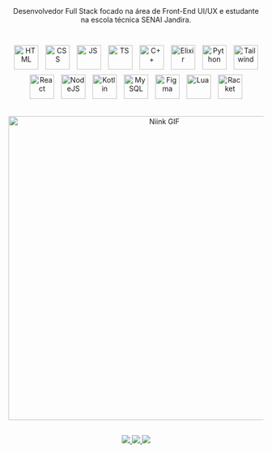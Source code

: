 

<div align="center" style="padding-bottom: 20px;">
  Desenvolvedor Full Stack focado na área de Front-End UI/UX e estudante na escola técnica SENAI Jandira.
</div>
<br>
<div align="center">
  <img src="https://skillicons.dev/icons?i=html" width="48px" alt="HTML" style="margin:5px"/>
  <img src="https://skillicons.dev/icons?i=css" width="48px" alt="CSS" style="margin:5px"/>
  <img src="https://skillicons.dev/icons?i=js" width="48px" alt="JS" style="margin:5px"/>
  <img src="https://skillicons.dev/icons?i=typescript" width="48px" alt="TS" style="margin:5px"/>
  <img src="https://skillicons.dev/icons?i=cpp" width="48px" alt="C++" style="margin:5px"/>
  <img src="https://skillicons.dev/icons?i=elixir" width="48px" alt="Elixir" style="margin:5px"/>
  <img src="https://skillicons.dev/icons?i=py" width="48px" alt="Python" style="margin:5px"/>
  <img src="https://skillicons.dev/icons?i=tailwindcss" width="48px" alt="Tailwind" style="margin:5px"/>
  <img src="https://skillicons.dev/icons?i=react" width="48px" alt="React" style="margin:5px"/>
  <img src="https://skillicons.dev/icons?i=nodejs" width="48px" alt="NodeJS" style="margin:5px"/>
  <img src="https://skillicons.dev/icons?i=kotlin" width="48px" alt="Kotlin" style="margin:5px"/>
  <img src="https://skillicons.dev/icons?i=mysql" width="48px" alt="MySQL" style="margin:5px"/>
  <img src="https://skillicons.dev/icons?i=figma" width="48px" alt="Figma" style="margin:5px"/>
  <img src="https://skillicons.dev/icons?i=lua" width="48px" alt="Lua" style="margin:5px"/>
  <img src="https://raw.githubusercontent.com/racket/icons/master/racket-logo.svg" alt="Racket" width="48px" style="margin:5px"/>
</div>


##

<div align="center">
  <img src="https://i.imgur.com/UX6DFYK.gif" width="600" alt="Niink GIF"/>
</div>


##

<div align="center">   
  <a href="https://instagram.com/nobre.rds" target="_blank">
    <img src="https://img.shields.io/badge/-Instagram-%23E4405F?style=for-the-badge&logo=instagram&logoColor=white" target="_blank">
  </a>
  <a href = "mailto:lucasfilbeto@gmail.com">
    <img src="https://img.shields.io/badge/-Gmail-%23333?style=for-the-badge&logo=gmail&logoColor=white" target="_blank">
  </a>
  <a href="https://www.linkedin.com/in/lucas-rodrigues-nobre-01941b327/" target="_blank">
    <img src="https://img.shields.io/badge/-LinkedIn-%230077B5?style=for-the-badge&logo=linkedin&logoColor=white" target="_blank">
  </a> 
</div>

